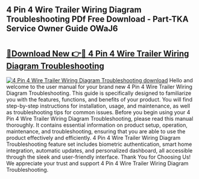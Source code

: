 ## 4 Pin 4 Wire Trailer Wiring Diagram Troubleshooting PDf Free Download - Part-TKA Service Owner Guide OWaJ6

# <h2><a href="http://dftepx2.blite.top/?on=4+Pin+4+Wire+Trailer+Wiring+Diagram+Troubleshooting">🔗Download New 👉🔴 4 Pin 4 Wire Trailer Wiring Diagram Troubleshooting</a></h2>

[![4 Pin 4 Wire Trailer Wiring Diagram Troubleshooting download](https://i.imgur.com/lujVjoI.png)](http://dftepx2.blite.top/?on=4+Pin+4+Wire+Trailer+Wiring+Diagram+Troubleshooting)
Hello and welcome to the user manual for your brand new 4 Pin 4 Wire Trailer Wiring Diagram Troubleshooting. This guide is specifically designed to familiarize you with the features, functions, and benefits of your product. You will find step-by-step instructions for installation, usage, and maintenance, as well as troubleshooting tips for common issues. Before you begin using your 4 Pin 4 Wire Trailer Wiring Diagram Troubleshooting, please read this manual thoroughly. It contains essential information on product setup, operation, maintenance, and troubleshooting, ensuring that you are able to use the product effectively and efficiently. 4 Pin 4 Wire Trailer Wiring Diagram Troubleshooting feature set includes biometric authentication, smart home integration, automatic updates, and personalized dashboard, all accessible through the sleek and user-friendly interface. Thank You for Choosing Us! We appreciate your trust and support 4 Pin 4 Wire Trailer Wiring Diagram Troubleshooting.
